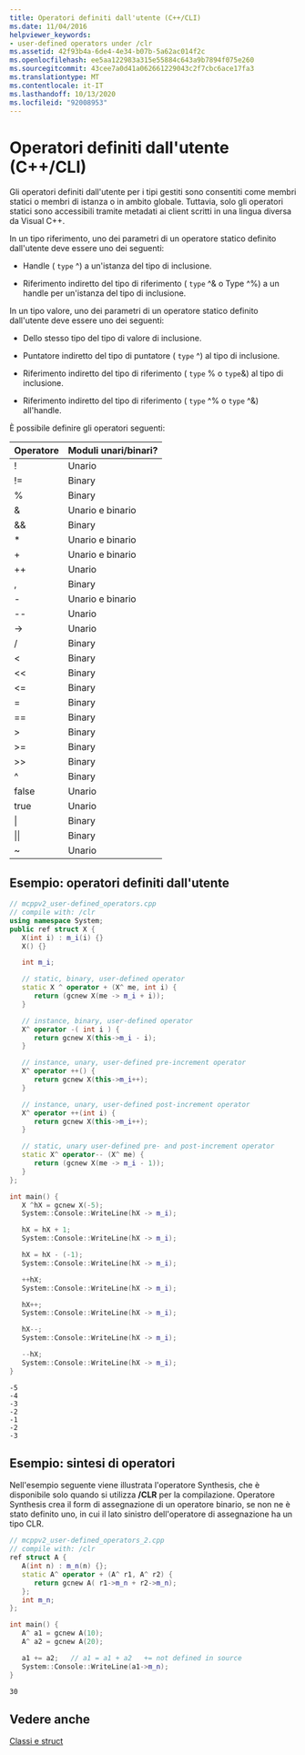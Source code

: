 ```yaml
---
title: Operatori definiti dall'utente (C++/CLI)
ms.date: 11/04/2016
helpviewer_keywords:
- user-defined operators under /clr
ms.assetid: 42f93b4a-6de4-4e34-b07b-5a62ac014f2c
ms.openlocfilehash: ee5aa122983a315e55884c643a9b7894f075e260
ms.sourcegitcommit: 43cee7a0d41a062661229043c2f7cbc6ace17fa3
ms.translationtype: MT
ms.contentlocale: it-IT
ms.lasthandoff: 10/13/2020
ms.locfileid: "92008953"
---
```

# <a name="user-defined-operators-ccli"></a>Operatori definiti dall'utente (C++/CLI)

Gli operatori definiti dall'utente per i tipi gestiti sono consentiti come membri statici o membri di istanza o in ambito globale. Tuttavia, solo gli operatori statici sono accessibili tramite metadati ai client scritti in una lingua diversa da Visual C++.

In un tipo riferimento, uno dei parametri di un operatore statico definito dall'utente deve essere uno dei seguenti:

- Handle ( `type` ^) a un'istanza del tipo di inclusione.

- Riferimento indiretto del tipo di riferimento ( `type` ^& o Type ^%) a un handle per un'istanza del tipo di inclusione.

In un tipo valore, uno dei parametri di un operatore statico definito dall'utente deve essere uno dei seguenti:

- Dello stesso tipo del tipo di valore di inclusione.

- Puntatore indiretto del tipo di puntatore ( `type` ^) al tipo di inclusione.

- Riferimento indiretto del tipo di riferimento ( `type` % o `type`&) al tipo di inclusione.

- Riferimento indiretto del tipo di riferimento ( `type` ^% o `type` ^&) all'handle.

È possibile definire gli operatori seguenti:

|Operatore|Moduli unari/binari?|
|--------------|--------------------------|
|!|Unario|
|!=|Binary|
|%|Binary|
|&|Unario e binario|
|&&|Binary|
|*|Unario e binario|
|+|Unario e binario|
|++|Unario|
|,|Binary|
|-|Unario e binario|
|--|Unario|
|->|Unario|
|/|Binary|
|<|Binary|
|<<|Binary|
|\<=|Binary|
|=|Binary|
|==|Binary|
|>|Binary|
|>=|Binary|
|>>|Binary|
|^|Binary|
|false|Unario|
|true|Unario|
|&#124;|Binary|
|&#124;&#124;|Binary|
|~|Unario|

## <a name="example-user-defined-operators"></a>Esempio: operatori definiti dall'utente

```cpp
// mcppv2_user-defined_operators.cpp
// compile with: /clr
using namespace System;
public ref struct X {
   X(int i) : m_i(i) {}
   X() {}

   int m_i;

   // static, binary, user-defined operator
   static X ^ operator + (X^ me, int i) {
      return (gcnew X(me -> m_i + i));
   }

   // instance, binary, user-defined operator
   X^ operator -( int i ) {
      return gcnew X(this->m_i - i);
   }

   // instance, unary, user-defined pre-increment operator
   X^ operator ++() {
      return gcnew X(this->m_i++);
   }

   // instance, unary, user-defined post-increment operator
   X^ operator ++(int i) {
      return gcnew X(this->m_i++);
   }

   // static, unary user-defined pre- and post-increment operator
   static X^ operator-- (X^ me) {
      return (gcnew X(me -> m_i - 1));
   }
};

int main() {
   X ^hX = gcnew X(-5);
   System::Console::WriteLine(hX -> m_i);

   hX = hX + 1;
   System::Console::WriteLine(hX -> m_i);

   hX = hX - (-1);
   System::Console::WriteLine(hX -> m_i);

   ++hX;
   System::Console::WriteLine(hX -> m_i);

   hX++;
   System::Console::WriteLine(hX -> m_i);

   hX--;
   System::Console::WriteLine(hX -> m_i);

   --hX;
   System::Console::WriteLine(hX -> m_i);
}
```

```Output
-5
-4
-3
-2
-1
-2
-3
```

## <a name="example-operator-synthesis"></a>Esempio: sintesi di operatori

Nell'esempio seguente viene illustrata l'operatore Synthesis, che è disponibile solo quando si utilizza **/CLR** per la compilazione. Operatore Synthesis crea il form di assegnazione di un operatore binario, se non ne è stato definito uno, in cui il lato sinistro dell'operatore di assegnazione ha un tipo CLR.

```cpp
// mcppv2_user-defined_operators_2.cpp
// compile with: /clr
ref struct A {
   A(int n) : m_n(n) {};
   static A^ operator + (A^ r1, A^ r2) {
      return gcnew A( r1->m_n + r2->m_n);
   };
   int m_n;
};

int main() {
   A^ a1 = gcnew A(10);
   A^ a2 = gcnew A(20);

   a1 += a2;   // a1 = a1 + a2   += not defined in source
   System::Console::WriteLine(a1->m_n);
}
```

```Output
30
```

## <a name="see-also"></a>Vedere anche

[Classi e struct](../extensions/classes-and-structs-cpp-component-extensions.md)
